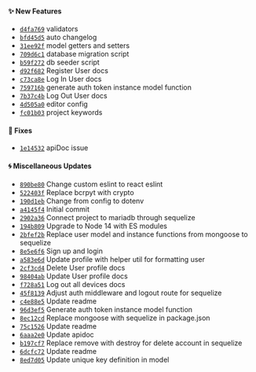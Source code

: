 #### :sparkles: New Features

- [`d4fa769`](https://github.com/KennethLloyd/express-sequelize-starter/commit/d4fa769c66e43e9b724fb34b1c62165507acf759) validators
- [`bfd45d5`](https://github.com/KennethLloyd/express-sequelize-starter/commit/bfd45d536a35e3197c00ef3ac9936bc25ce5c0b2) auto changelog
- [`31ee92f`](https://github.com/KennethLloyd/express-sequelize-starter/commit/31ee92f7f0c4893198ab99acd4d6ba086b586d81) model getters and setters
- [`709d6c1`](https://github.com/KennethLloyd/express-sequelize-starter/commit/709d6c1da7e05b2cb7cdb29f0f43eb219b8f346e) database migration script
- [`b59f272`](https://github.com/KennethLloyd/express-sequelize-starter/commit/b59f272c88b4d6dad25436b3a97964777fcf88cc) db seeder script
- [`d92f682`](https://github.com/KennethLloyd/express-sequelize-starter/commit/d92f682890b1f759b2135da9e40b4e31c801f891) Register User docs
- [`c73ca8e`](https://github.com/KennethLloyd/express-sequelize-starter/commit/c73ca8ee9531f941d51346bc025c13f630652bad) Log In User docs
- [`759716b`](https://github.com/KennethLloyd/express-sequelize-starter/commit/759716b4fe24460fbaac809c5aba6811f1f38aba) generate auth token instance model function
- [`7b37c4b`](https://github.com/KennethLloyd/express-sequelize-starter/commit/7b37c4be51a1454acfd1ffbc8d7007cab419901a) Log Out User docs
- [`4d505a0`](https://github.com/KennethLloyd/express-sequelize-starter/commit/4d505a04a6d4850bbe9e31a6bb9bd4c8d1fc36fc) editor config
- [`fc01b03`](https://github.com/KennethLloyd/express-sequelize-starter/commit/fc01b03b91ccce67c17cdf622f9d013d07290912) project keywords

#### :hammer: Fixes

- [`1e14532`](https://github.com/KennethLloyd/express-sequelize-starter/commit/1e145327473a7e74cad9a4b5ba6109b9d9515e74) apiDoc issue

#### :cyclone: Miscellaneous Updates

- [`890be80`](https://github.com/KennethLloyd/express-sequelize-starter/commit/890be80050baa508246daddf3a99f185e1dc1cf6) Change custom eslint to react eslint
- [`522403f`](https://github.com/KennethLloyd/express-sequelize-starter/commit/522403f46858f4f1cadbee1aa157b1e3dc0743cd) Replace bcrpyt with crypto
- [`190d1eb`](https://github.com/KennethLloyd/express-sequelize-starter/commit/190d1ebb5a420da732a245f22911f16b7de73a09) Change from config to dotenv
- [`a4145f4`](https://github.com/KennethLloyd/express-sequelize-starter/commit/a4145f40077d22af7785235ed5b02f5c4989ce61) Initial commit
- [`2902a36`](https://github.com/KennethLloyd/express-sequelize-starter/commit/2902a36eee2e103e2eb6b45b399f4b6d0af1c35e) Connect project to mariadb through sequelize
- [`194b809`](https://github.com/KennethLloyd/express-sequelize-starter/commit/194b80982289006354e5e9ea457d2593b1143d3a) Upgrade to Node 14 with ES modules
- [`2bfef2b`](https://github.com/KennethLloyd/express-sequelize-starter/commit/2bfef2b98513495521647cd0a06aef61b8be707d) Replace user model and instance functions from mongoose to sequelize
- [`8e5e6f6`](https://github.com/KennethLloyd/express-sequelize-starter/commit/8e5e6f6cfa04f2282eb618e6b72d47b1848eaf7c) Sign up and login
- [`a583e6d`](https://github.com/KennethLloyd/express-sequelize-starter/commit/a583e6d6c569c1bd3b6edec5cca19afd120775a5) Update profile with helper util for formatting user
- [`2cf3cd4`](https://github.com/KennethLloyd/express-sequelize-starter/commit/2cf3cd44f9927b6af09a9312b086f76d7c94174c) Delete User profile docs
- [`98404ab`](https://github.com/KennethLloyd/express-sequelize-starter/commit/98404abda017175e1964a4f2fabb26560ccf11bf) Update User profile docs
- [`f728a51`](https://github.com/KennethLloyd/express-sequelize-starter/commit/f728a51db92124db74b4d7bfe8af4cf7fdac4a2e) Log out all devices docs
- [`45f8139`](https://github.com/KennethLloyd/express-sequelize-starter/commit/45f8139eb12878597718593e0435396cba0ad835) Adjust auth middleware and logout route for sequelize
- [`c4e88e5`](https://github.com/KennethLloyd/express-sequelize-starter/commit/c4e88e58d919c685e4ba5dbbfaf48c74bf6744b4) Update readme
- [`96d3ef5`](https://github.com/KennethLloyd/express-sequelize-starter/commit/96d3ef5c7c1dba59ea563834c3c5e16a0011bd94) Generate auth token instance model function
- [`8ec12cd`](https://github.com/KennethLloyd/express-sequelize-starter/commit/8ec12cdc0e34f81899c97e84ce13ca2e93412ef2) Replace mongoose with sequelize in package.json
- [`75c1526`](https://github.com/KennethLloyd/express-sequelize-starter/commit/75c1526f94985f0dda2b518e697fd8dc1f176cb2) Update readme
- [`6aaa2e0`](https://github.com/KennethLloyd/express-sequelize-starter/commit/6aaa2e0859ffe57a262d8021734ad4e7b5ee35cc) Update apidoc
- [`b197cf7`](https://github.com/KennethLloyd/express-sequelize-starter/commit/b197cf76209983de382aa81e79a2787268750cd7) Replace remove with destroy for delete account in sequelize
- [`6dcfc72`](https://github.com/KennethLloyd/express-sequelize-starter/commit/6dcfc72dd734bc3c7fde328b7f119124dcb60cad) Update readme
- [`8ed7d05`](https://github.com/KennethLloyd/express-sequelize-starter/commit/8ed7d055eb450beba6abd75d3d4ca677c806b8de) Update unique key definition in model
